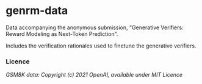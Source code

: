 # genrm-data

Data accompanying the anonymous submission, "Generative Verifiers: Reward Modeling as Next-Token Prediction".

Includes the verification rationales used to finetune the generative verifiers.

### Licence
*GSM8K data: Copyright (c) 2021 OpenAI, available under MIT Licence*
